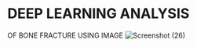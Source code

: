 # DEEP LEARNING ANALYSIS
 OF BONE FRACTURE USING IMAGE
![Screenshot (26)](https://github.com/user-attachments/assets/19e0862d-1069-4b75-bcc9-43ab264ac97d)
